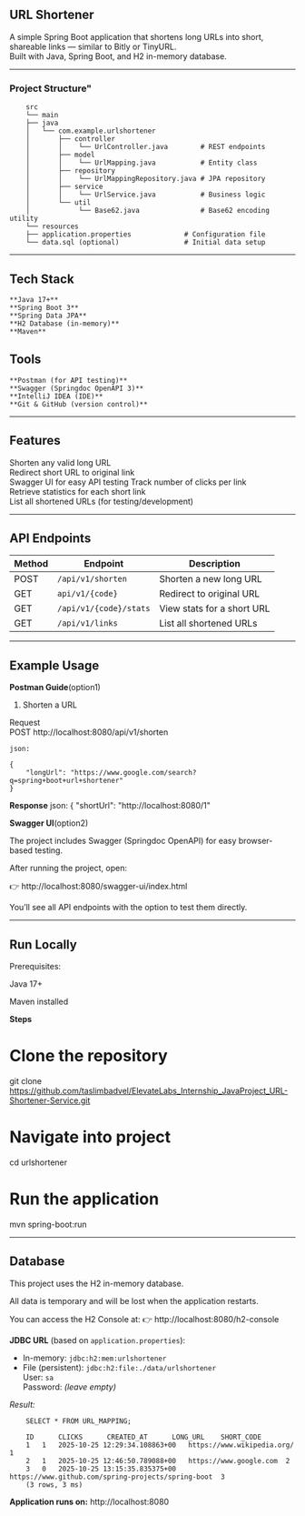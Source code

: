 ## URL Shortener

A simple Spring Boot application that shortens long URLs into short, shareable links — similar to Bitly or TinyURL.  
Built with Java, Spring Boot, and H2 in-memory database.

---

### Project Structure"

        src
        └── main
        ├── java
        │   └── com.example.urlshortener
        │       ├── controller
        │       │    └── UrlController.java        # REST endpoints
        │       ├── model
        │       │    └── UrlMapping.java           # Entity class
        │       ├── repository
        │       │    └── UrlMappingRepository.java # JPA repository
        │       ├── service
        │       │    └── UrlService.java           # Business logic
        │       └── util
        │            └── Base62.java               # Base62 encoding utility
        └── resources
        ├── application.properties             # Configuration file
        └── data.sql (optional)                # Initial data setup
        

---

## Tech Stack

    **Java 17+**
    **Spring Boot 3**
    **Spring Data JPA**
    **H2 Database (in-memory)**
    **Maven**

## Tools
    **Postman (for API testing)**
    **Swagger (Springdoc OpenAPI 3)**
    **IntelliJ IDEA (IDE)**
    **Git & GitHub (version control)**


---

##  Features

 Shorten any valid long URL  
 Redirect short URL to original link  
 Swagger UI for easy API testing
 Track number of clicks per link  
 Retrieve statistics for each short link  
 List all shortened URLs (for testing/development)

---

##  API Endpoints

| Method  | Endpoint               | Description                |
|---------|------------------------|----------------------------|
| POST    | `/api/v1/shorten`      | Shorten a new long URL     |
| GET     | `api/v1/{code}`        | Redirect to original URL   |
| GET     | `/api/v1/{code}/stats` | View stats for a short URL |
| GET     | `/api/v1/links`        | List all shortened URLs    |

---

## Example Usage
**Postman Guide**(option1)

1. Shorten a URL

Request  
    POST http://localhost:8080/api/v1/shorten

    json:

    {
        "longUrl": "https://www.google.com/search?q=spring+boot+url+shortener"
    }
**Response**
    json:
    {
    "shortUrl": "http://localhost:8080/1"


**Swagger UI**(option2)

The project includes Swagger (Springdoc OpenAPI) for easy browser-based testing.

After running the project, open:

👉 http://localhost:8080/swagger-ui/index.html

You’ll see all API endpoints with the option to test them directly.

---


## Run Locally

Prerequisites:

Java 17+

Maven installed

**Steps**
# Clone the repository
git clone https://github.com/taslimbadvel/ElevateLabs_Internship_JavaProject_URL-Shortener-Service.git

# Navigate into project
cd urlshortener

# Run the application
mvn spring-boot:run

----

## Database

This project uses the H2 in-memory database.

All data is temporary and will be lost when the application restarts.

You can access the H2 Console at:
👉 http://localhost:8080/h2-console

**JDBC URL** (based on `application.properties`):
- In-memory: `jdbc:h2:mem:urlshortener`
- File (persistent): `jdbc:h2:file:./data/urlshortener`  
  User: `sa`  
  Password: *(leave empty)*
 
_Result:_
        
        SELECT * FROM URL_MAPPING;

        ID  	CLICKS  	CREATED_AT  	LONG_URL  	SHORT_CODE  
        1	1	2025-10-25 12:29:34.108863+00	https://www.wikipedia.org/	1
        2	1	2025-10-25 12:46:50.789088+00	https://www.google.com	2
        3	0	2025-10-25 13:15:35.835375+00	https://www.github.com/spring-projects/spring-boot	3
        (3 rows, 3 ms)


**Application runs on:**
 http://localhost:8080